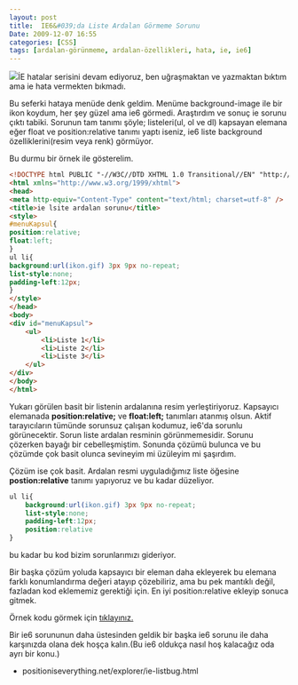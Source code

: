 ```yaml
---
layout: post
title:  IE6&#039;da Liste Ardalan Görmeme Sorunu
Date: 2009-12-07 16:55
categories: [CSS]
tags: [ardalan-görünmeme, ardalan-özellikleri, hata, ie, ie6]
---
```


![][100]İE hatalar serisini devam ediyoruz, ben uğraşmaktan ve yazmaktan
bıktım ama ie hata vermekten bıkmadı.

Bu seferki hataya menüde denk geldim. Menüme background-image ile bir
ikon koydum, her şey güzel ama ie6 görmedi. Araştırdım ve sonuç ie
sorunu çıktı tabiki. Sorunun tam tanımı şöyle; listeleri(ul, ol ve dl)
kapsayan elemana eğer float ve position:relative tanımı yaptı iseniz,
ie6 liste background özelliklerini(resim veya renk) görmüyor.

Bu durmu bir örnek ile gösterelim.

```html
<!DOCTYPE html PUBLIC "-//W3C//DTD XHTML 1.0 Transitional//EN" "http://www.w3.org/TR/xhtml1/DTD/xhtml1-transitional.dtd">
<html xmlns="http://www.w3.org/1999/xhtml">
<head>
<meta http-equiv="Content-Type" content="text/html; charset=utf-8" />
<title>ie lsite ardalan sorunu</title>
<style>
#menuKapsul{
position:relative;
float:left;
}
ul li{
background:url(ikon.gif) 3px 9px no-repeat;
list-style:none;
padding-left:12px;
}
</style>
</head>
<body>
<div id="menuKapsul">
	<ul>
    	<li>Liste 1</li>
        <li>Liste 2</li>
        <li>Liste 3</li>
    </ul>
</div>
</body>
</html>
```

Yukarı görülen basit bir listenin ardalanına resim yerleştiriyoruz.
Kapsayıcı elemanada **position:relative;** ve **float:left;** tanımları
atanmış olsun. Aktif tarayıcıların tümünde sorunsuz çalışan kodumuz,
ie6'da sorunlu görünecektir. Sorun liste ardalan resminin
görünmemesidir. Sorunu çözerken bayağı bir cebelleşmiştim. Sonunda
çözümü bulunca ve bu çözümde çok basit olunca sevineyim mi üzüleyim mi
şaşırdım.

Çözüm ise çok basit. Ardalan resmi uyguladığımız liste öğesine
**postion:relative** tanımı yapıyoruz ve bu kadar düzeliyor.

```css
ul li{
	background:url(ikon.gif) 3px 9px no-repeat;
	list-style:none;
	padding-left:12px;
	position:relative
}
```

bu kadar bu kod bizim sorunlarımızı gideriyor.

Bir başka çözüm yoluda kapsayıcı bir eleman daha ekleyerek bu elemana
farklı konumlandırma değeri atayıp çözebiliriz, ama bu pek mantıklı
değil, fazladan kod eklememiz gerektiği için. En iyi position:relative
ekleyip sonuca gitmek.

Örnek kodu görmek için [tıklayınız.][]

Bir ie6 sorununun daha üstesinden geldik bir başka ie6 sorunu ile daha
karşınızda olana dek hoşça kalın.(Bu ie6 oldukça nasıl hoş kalacağız oda
ayrı bir konu.)

-   positioniseverything.net/explorer/ie-listbug.html

  [100]: /images/ie_liste_sorunu.gif
  [tıklayınız.]: /dokumanlar/liste_ardalani.html
